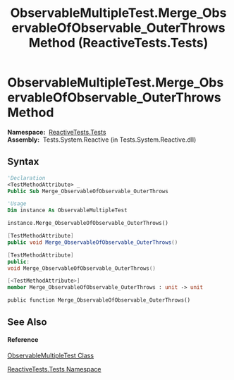 ﻿---
title: ObservableMultipleTest.Merge_ObservableOfObservable_OuterThrows Method  (ReactiveTests.Tests)
TOCTitle: Merge_ObservableOfObservable_OuterThrows Method
ms:assetid: M:ReactiveTests.Tests.ObservableMultipleTest.Merge_ObservableOfObservable_OuterThrows
ms:mtpsurl: https://msdn.microsoft.com/en-us/library/reactivetests.tests.observablemultipletest.merge_observableofobservable_outerthrows(v=VS.103)
ms:contentKeyID: 36620816
ms.date: 06/28/2011
mtps_version: v=VS.103
f1_keywords:
- ReactiveTests.Tests.ObservableMultipleTest.Merge_ObservableOfObservable_OuterThrows
dev_langs:
- CSharp
- JScript
- VB
- FSharp
- c++
---

# ObservableMultipleTest.Merge\_ObservableOfObservable\_OuterThrows Method

**Namespace:**  [ReactiveTests.Tests](hh289046\(v=vs.103\).md)  
**Assembly:**  Tests.System.Reactive (in Tests.System.Reactive.dll)

## Syntax

``` vb
'Declaration
<TestMethodAttribute> _
Public Sub Merge_ObservableOfObservable_OuterThrows
```

``` vb
'Usage
Dim instance As ObservableMultipleTest

instance.Merge_ObservableOfObservable_OuterThrows()
```

``` csharp
[TestMethodAttribute]
public void Merge_ObservableOfObservable_OuterThrows()
```

``` c++
[TestMethodAttribute]
public:
void Merge_ObservableOfObservable_OuterThrows()
```

``` fsharp
[<TestMethodAttribute>]
member Merge_ObservableOfObservable_OuterThrows : unit -> unit 
```

``` jscript
public function Merge_ObservableOfObservable_OuterThrows()
```

## See Also

#### Reference

[ObservableMultipleTest Class](hh303586\(v=vs.103\).md)

[ReactiveTests.Tests Namespace](hh289046\(v=vs.103\).md)

